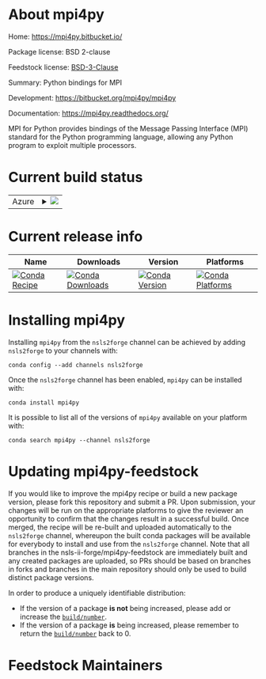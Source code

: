 About mpi4py
============

Home: https://mpi4py.bitbucket.io/

Package license: BSD 2-clause

Feedstock license: [BSD-3-Clause](https://github.com/nsls-ii-forge/mpi4py-feedstock/blob/master/LICENSE.txt)

Summary: Python bindings for MPI

Development: https://bitbucket.org/mpi4py/mpi4py

Documentation: https://mpi4py.readthedocs.org/

MPI for Python provides bindings of the Message Passing Interface (MPI)
standard for the Python programming language, allowing any Python program
to exploit multiple processors.


Current build status
====================


<table>
    
  <tr>
    <td>Azure</td>
    <td>
      <details>
        <summary>
          <a href="https://dev.azure.com/nsls2forge/nsls2forge/_build/latest?definitionId=55&branchName=master">
            <img src="https://dev.azure.com/nsls2forge/nsls2forge/_apis/build/status/mpi4py-feedstock?branchName=master">
          </a>
        </summary>
        <table>
          <thead><tr><th>Variant</th><th>Status</th></tr></thead>
          <tbody><tr>
              <td>linux_64_mpimpichpython3.7</td>
              <td>
                <a href="https://dev.azure.com/nsls2forge/nsls2forge/_build/latest?definitionId=55&branchName=master">
                  <img src="https://dev.azure.com/nsls2forge/nsls2forge/_apis/build/status/mpi4py-feedstock?branchName=master&jobName=linux&configuration=linux_64_mpimpichpython3.7" alt="variant">
                </a>
              </td>
            </tr><tr>
              <td>linux_64_mpimpichpython3.8</td>
              <td>
                <a href="https://dev.azure.com/nsls2forge/nsls2forge/_build/latest?definitionId=55&branchName=master">
                  <img src="https://dev.azure.com/nsls2forge/nsls2forge/_apis/build/status/mpi4py-feedstock?branchName=master&jobName=linux&configuration=linux_64_mpimpichpython3.8" alt="variant">
                </a>
              </td>
            </tr><tr>
              <td>linux_64_mpimpichpython3.9</td>
              <td>
                <a href="https://dev.azure.com/nsls2forge/nsls2forge/_build/latest?definitionId=55&branchName=master">
                  <img src="https://dev.azure.com/nsls2forge/nsls2forge/_apis/build/status/mpi4py-feedstock?branchName=master&jobName=linux&configuration=linux_64_mpimpichpython3.9" alt="variant">
                </a>
              </td>
            </tr><tr>
              <td>linux_64_mpiopenmpipython3.7</td>
              <td>
                <a href="https://dev.azure.com/nsls2forge/nsls2forge/_build/latest?definitionId=55&branchName=master">
                  <img src="https://dev.azure.com/nsls2forge/nsls2forge/_apis/build/status/mpi4py-feedstock?branchName=master&jobName=linux&configuration=linux_64_mpiopenmpipython3.7" alt="variant">
                </a>
              </td>
            </tr><tr>
              <td>linux_64_mpiopenmpipython3.8</td>
              <td>
                <a href="https://dev.azure.com/nsls2forge/nsls2forge/_build/latest?definitionId=55&branchName=master">
                  <img src="https://dev.azure.com/nsls2forge/nsls2forge/_apis/build/status/mpi4py-feedstock?branchName=master&jobName=linux&configuration=linux_64_mpiopenmpipython3.8" alt="variant">
                </a>
              </td>
            </tr><tr>
              <td>linux_64_mpiopenmpipython3.9</td>
              <td>
                <a href="https://dev.azure.com/nsls2forge/nsls2forge/_build/latest?definitionId=55&branchName=master">
                  <img src="https://dev.azure.com/nsls2forge/nsls2forge/_apis/build/status/mpi4py-feedstock?branchName=master&jobName=linux&configuration=linux_64_mpiopenmpipython3.9" alt="variant">
                </a>
              </td>
            </tr><tr>
              <td>osx_64_mpimpichpython3.7</td>
              <td>
                <a href="https://dev.azure.com/nsls2forge/nsls2forge/_build/latest?definitionId=55&branchName=master">
                  <img src="https://dev.azure.com/nsls2forge/nsls2forge/_apis/build/status/mpi4py-feedstock?branchName=master&jobName=osx&configuration=osx_64_mpimpichpython3.7" alt="variant">
                </a>
              </td>
            </tr><tr>
              <td>osx_64_mpimpichpython3.8</td>
              <td>
                <a href="https://dev.azure.com/nsls2forge/nsls2forge/_build/latest?definitionId=55&branchName=master">
                  <img src="https://dev.azure.com/nsls2forge/nsls2forge/_apis/build/status/mpi4py-feedstock?branchName=master&jobName=osx&configuration=osx_64_mpimpichpython3.8" alt="variant">
                </a>
              </td>
            </tr><tr>
              <td>osx_64_mpimpichpython3.9</td>
              <td>
                <a href="https://dev.azure.com/nsls2forge/nsls2forge/_build/latest?definitionId=55&branchName=master">
                  <img src="https://dev.azure.com/nsls2forge/nsls2forge/_apis/build/status/mpi4py-feedstock?branchName=master&jobName=osx&configuration=osx_64_mpimpichpython3.9" alt="variant">
                </a>
              </td>
            </tr><tr>
              <td>osx_64_mpiopenmpipython3.7</td>
              <td>
                <a href="https://dev.azure.com/nsls2forge/nsls2forge/_build/latest?definitionId=55&branchName=master">
                  <img src="https://dev.azure.com/nsls2forge/nsls2forge/_apis/build/status/mpi4py-feedstock?branchName=master&jobName=osx&configuration=osx_64_mpiopenmpipython3.7" alt="variant">
                </a>
              </td>
            </tr><tr>
              <td>osx_64_mpiopenmpipython3.8</td>
              <td>
                <a href="https://dev.azure.com/nsls2forge/nsls2forge/_build/latest?definitionId=55&branchName=master">
                  <img src="https://dev.azure.com/nsls2forge/nsls2forge/_apis/build/status/mpi4py-feedstock?branchName=master&jobName=osx&configuration=osx_64_mpiopenmpipython3.8" alt="variant">
                </a>
              </td>
            </tr><tr>
              <td>osx_64_mpiopenmpipython3.9</td>
              <td>
                <a href="https://dev.azure.com/nsls2forge/nsls2forge/_build/latest?definitionId=55&branchName=master">
                  <img src="https://dev.azure.com/nsls2forge/nsls2forge/_apis/build/status/mpi4py-feedstock?branchName=master&jobName=osx&configuration=osx_64_mpiopenmpipython3.9" alt="variant">
                </a>
              </td>
            </tr>
          </tbody>
        </table>
      </details>
    </td>
  </tr>
</table>

Current release info
====================

| Name | Downloads | Version | Platforms |
| --- | --- | --- | --- |
| [![Conda Recipe](https://img.shields.io/badge/recipe-mpi4py-green.svg)](https://anaconda.org/nsls2forge/mpi4py) | [![Conda Downloads](https://img.shields.io/conda/dn/nsls2forge/mpi4py.svg)](https://anaconda.org/nsls2forge/mpi4py) | [![Conda Version](https://img.shields.io/conda/vn/nsls2forge/mpi4py.svg)](https://anaconda.org/nsls2forge/mpi4py) | [![Conda Platforms](https://img.shields.io/conda/pn/nsls2forge/mpi4py.svg)](https://anaconda.org/nsls2forge/mpi4py) |

Installing mpi4py
=================

Installing `mpi4py` from the `nsls2forge` channel can be achieved by adding `nsls2forge` to your channels with:

```
conda config --add channels nsls2forge
```

Once the `nsls2forge` channel has been enabled, `mpi4py` can be installed with:

```
conda install mpi4py
```

It is possible to list all of the versions of `mpi4py` available on your platform with:

```
conda search mpi4py --channel nsls2forge
```




Updating mpi4py-feedstock
=========================

If you would like to improve the mpi4py recipe or build a new
package version, please fork this repository and submit a PR. Upon submission,
your changes will be run on the appropriate platforms to give the reviewer an
opportunity to confirm that the changes result in a successful build. Once
merged, the recipe will be re-built and uploaded automatically to the
`nsls2forge` channel, whereupon the built conda packages will be available for
everybody to install and use from the `nsls2forge` channel.
Note that all branches in the nsls-ii-forge/mpi4py-feedstock are
immediately built and any created packages are uploaded, so PRs should be based
on branches in forks and branches in the main repository should only be used to
build distinct package versions.

In order to produce a uniquely identifiable distribution:
 * If the version of a package **is not** being increased, please add or increase
   the [``build/number``](https://docs.conda.io/projects/conda-build/en/latest/resources/define-metadata.html#build-number-and-string).
 * If the version of a package **is** being increased, please remember to return
   the [``build/number``](https://docs.conda.io/projects/conda-build/en/latest/resources/define-metadata.html#build-number-and-string)
   back to 0.

Feedstock Maintainers
=====================


